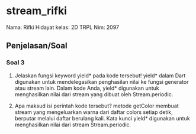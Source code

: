 # stream_rifki

Nama: Rifki Hidayat
kelas: 2D TRPL
Nim: 2097

## Penjelasan/Soal

### Soal 3
1. Jelaskan fungsi keyword yield* pada kode tersebut!
yield* dalam Dart digunakan untuk mendelegasikan penghasilan nilai ke fungsi generator atau stream lain. 
Dalam kode Anda, yield* digunakan untuk menghasilkan nilai dari stream yang dibuat oleh Stream.periodic.

2. Apa maksud isi perintah kode tersebut?
metode getColor membuat stream yang mengeluarkan warna dari daftar colors setiap detik, berputar melalui daftar berulang kali. 
Kata kunci yield* digunakan untuk menghasilkan nilai dari stream Stream.periodic.
